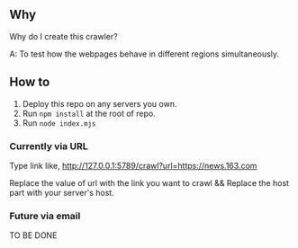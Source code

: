 ## Why 
Why do I create this crawler?

A: To test how the webpages behave in different regions simultaneously.

## How to

1. Deploy this repo on any servers you own.
2. Run `npm install` at the root of repo.
2. Run `node index.mjs`

### Currently via URL
Type link like,
http://127.0.0.1:5789/crawl?url=https://news.163.com

Replace the value of url with the link you want to crawl && 
Replace the host part with your server's host.

### Future via email
TO BE DONE
